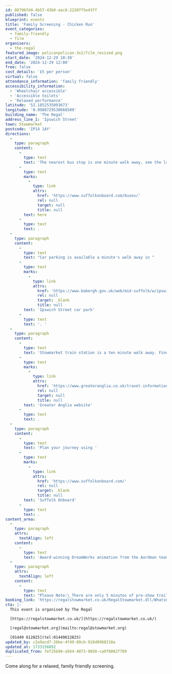 ```yaml
---
id: 08796fd4-4b57-43b0-aac8-22207f5e43ff
published: false
blueprint: events
title: 'Family Screening - Chicken Run'
event_categories:
  - family-friendly
  - film
organisers:
  - the-regal
featured_image: pelicanpelican-3x2/film_resized.png
start_date: '2024-12-29 10:30'
end_date: '2024-12-29 12:00'
free: false
cost_details: '£5 per person'
virtual: false
attendance_information: 'family friendly'
accessibility_information:
  - 'Wheelchair accessible'
  - 'Accessible toilets'
  - 'Relaxed performance'
latitude: '52.1852535093673'
longitude: '0.9988729530666509'
building_name: 'The Regal'
address_line_1: 'Ipswich Street'
town: Stowmarket
postcode: 'IP14 1AY'
directions:
  -
    type: paragraph
    content:
      -
        type: text
        text: 'The nearest bus stop is one minute walk away, see the latest bus timetables '
      -
        type: text
        marks:
          -
            type: link
            attrs:
              href: 'https://www.suffolkonboard.com/buses/'
              rel: null
              target: null
              title: null
        text: here
      -
        type: text
        text: .
  -
    type: paragraph
    content:
      -
        type: text
        text: "Car parking is available a minute's walk away in "
      -
        type: text
        marks:
          -
            type: link
            attrs:
              href: 'https://www.babergh.gov.uk/web/mid-suffolk/w/ipswich-street-car-park-1'
              rel: null
              target: _blank
              title: null
        text: 'Ipswich Street car park'
      -
        type: text
        text: '. '
  -
    type: paragraph
    content:
      -
        type: text
        text: 'Stowmarket train station is a ten minute walk away. Find up to date train times on the '
      -
        type: text
        marks:
          -
            type: link
            attrs:
              href: 'https://www.greateranglia.co.uk/travel-information/station-information/smk'
              rel: null
              target: null
              title: null
        text: 'Greater Anglia website'
      -
        type: text
        text: .
  -
    type: paragraph
    content:
      -
        type: text
        text: 'Plan your journey using '
      -
        type: text
        marks:
          -
            type: link
            attrs:
              href: 'https://www.suffolkonboard.com/'
              rel: null
              target: _blank
              title: null
        text: 'Suffolk Onboard'
      -
        type: text
        text: .
content_area:
  -
    type: paragraph
    attrs:
      textAlign: left
    content:
      -
        type: text
        text: 'Award-winning DreamWorks animation from the Aardman team, telling the story of a band of chickens doomed to a life of egg-laying on a Yorkshire chicken farm. When a flamboyant American rooster arrives on the scene, the hens hope he can teach them to fly to freedom. However, when a chicken-pie making machine is installed, their need becomes urgent and they must devise other means of escape.'
  -
    type: paragraph
    attrs:
      textAlign: left
    content:
      -
        type: text
        text: "Please Note:\_There are only 5 minutes of pre-show trailers, it is advisable to arrive before the time advertised."
booking_link: 'https://regalstowmarket.co.uk/RegalStowmarket.dll/WhatsOn?f=7965495'
cta: |-
  This event is organised by The Regal

  [https://regalstowmarket.co.uk/](https://regalstowmarket.co.uk/) 

  [regal@stowmarket.org](mailto:regal@stowmarket.org)

  [01449 612825](tel:01449612825)
updated_by: c2a9acd7-26be-4f49-89cb-918d0960210a
updated_at: 1733156892
duplicated_from: 7ef25b94-a564-4073-9650-ca9f6082f709
---
```

Come along for a relaxed, family friendly screening.